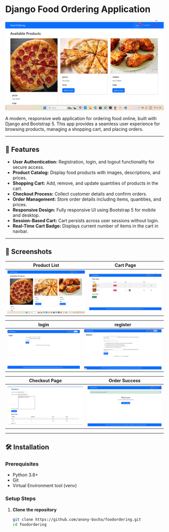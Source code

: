 # Django Food Ordering Application

![Project Banner](screenshots/product_list.png)

A modern, responsive web application for ordering food online, built with Django and Bootstrap 5. This app provides a seamless user experience for browsing products, managing a shopping cart, and placing orders.

---

## 🚀 Features

- **User Authentication:** Registration, login, and logout functionality for secure access.  
- **Product Catalog:** Display food products with images, descriptions, and prices.  
- **Shopping Cart:** Add, remove, and update quantities of products in the cart.  
- **Checkout Process:** Collect customer details and confirm orders.  
- **Order Management:** Store order details including items, quantities, and prices.  
- **Responsive Design:** Fully responsive UI using Bootstrap 5 for mobile and desktop.  
- **Session-Based Cart:** Cart persists across user sessions without login.  
- **Real-Time Cart Badge:** Displays current number of items in the cart in navbar.

---

## 📸 Screenshots

| Product List                    | Cart Page                       |
|--------------------------------|--------------------------------|
| ![Product List](screenshots/product_list.png) | ![Cart Page](screenshots/cart.png) |

| login                   | register                       |
|--------------------------------|--------------------------------|
| ![Product List](screenshots/login.png) | ![Cart Pageprint()](screenshots/register.png) |

| Checkout Page                  | Order Success                   |
|-------------------------------|--------------------------------|
| ![Checkout](screenshots/checkout.png)         | ![Order Success](screenshots/success.png) |

---

## 🛠️ Installation

### Prerequisites

- Python 3.8+  
- Git  
- Virtual Environment tool (venv)

### Setup Steps

1. **Clone the repository**

   ```bash
   git clone https://github.com/anony-bocha/foodordering.git
   cd foodordering
